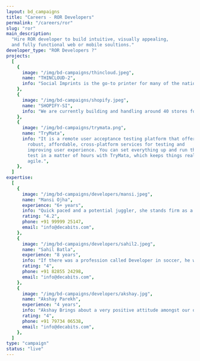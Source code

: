 ```yaml
---
layout: bd_campaigns
title: "Careers - ROR Developers"
permalink: "/careers/ror"
slug: "ror"
main_description:
  "Hire ROR developer to build intuitive, visually appealing,
  and fully functional web or mobile soultions."
developer_type: "ROR Developers ?"
projects:
  [
    {
      image: "/img/bd-campaigns/thincloud.jpeg",
      name: "THINCLOUD-2",
      info: "Social Imprints is the go-to printer for many of the nation’s top brands that utilize high-quality branded merchandise as a meaningful part of their marketing strategy.",
    },
    {
      image: "/img/bd-campaigns/shopify.jpeg",
      name: "SHOPIFY-SI",
      info: "We are currently building and handling around 40 stores for various clients of Social Imprints such as Stripe, Adobe. Elastic etc. We are also maintaining over 10 Shopify Custom Apps for many use cases like promo code generation, E-Wallet etc.",
    },
    {
      image: "/img/bd-campaigns/trymata.png",
      name: "TryMata",
      info: "It is a remote user acceptance testing platform that offers
        robust, affordable, cross-platform services for testing and
        improving user experience. You can set everything up and run the
        test in a matter of hours with TryMata, which keeps things really
        agile.",
    },
  ]
expertise:
  [
    {
      image: "/img/bd-campaigns/developers/mansi.jpeg",
      name: "Mansi Ojha",
      experience: "6+ years",
      info: "Quick paced and a potential juggler, she stands firm as a completely laser focussed Software developer who never fails to amaze everyone with her skills.",
      rating: "4.2",
      phone: +91 99999 25147,
      email: "info@decabits.com",
    },
    {
      image: "/img/bd-campaigns/developers/sahil2.jpeg",
      name: "Sahil Batla",
      experience: "8 years",
      info: "If there was a profession called Developer in soccer, he would have been the brand ambassador but till the game officially launches, he is a master at his work as a tech lead. With a vast range of skills and experience of 6+ years at the technical end, he geared up to take Decabits under his wings a year back.",
      rating: "4",
      phone: +91 82855 24298,
      email: "info@decabits.com",
    },
    {
      image: "/img/bd-campaigns/developers/akshay.jpg",
      name: "Akshay Parekh",
      experience: "4 years",
      info: "Akshay Brings about a very positive attitude amongst our organisation and his way of working is different from others but remarkable on the other hand !",
      rating: "4",
      phone: +91 79734 06538,
      email: "info@decabits.com",
    },
  ]
type: "campaign"
status: "live"
---
```

